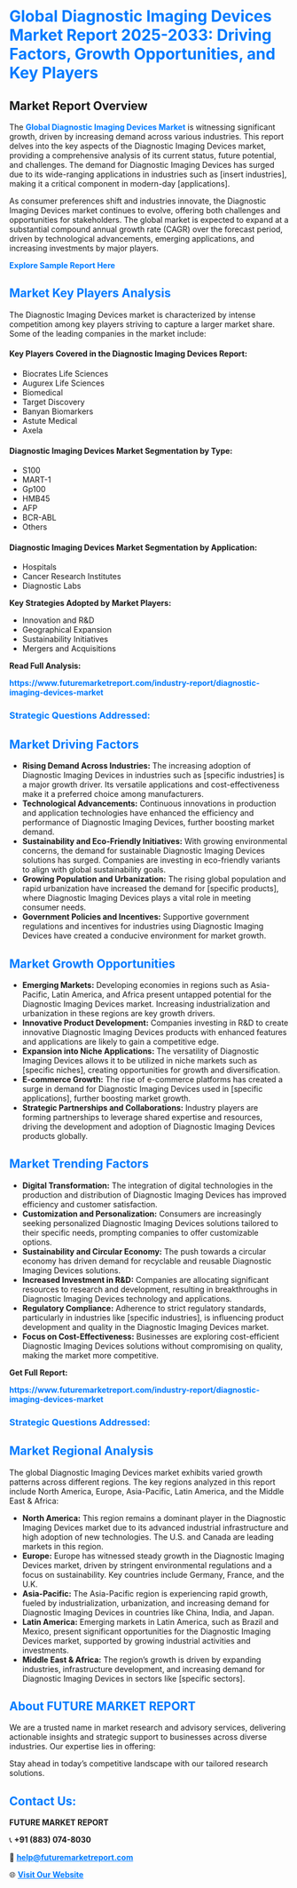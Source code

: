 <h1 style="color: #007BFF;">Global Diagnostic Imaging Devices Market Report 2025-2033: Driving Factors, Growth Opportunities, and Key Players</h1>

<section id="overview">
<h2>Market Report Overview</h2>
<p>The <a href="https://www.futuremarketreport.com/industry-report/diagnostic-imaging-devices-market" style="color: #007BFF; text-decoration: none;"><strong>Global Diagnostic Imaging Devices Market</strong></a> is witnessing significant growth, driven by increasing demand across various industries. This report delves into the key aspects of the Diagnostic Imaging Devices market, providing a comprehensive analysis of its current status, future potential, and challenges. The demand for Diagnostic Imaging Devices has surged due to its wide-ranging applications in industries such as [insert industries], making it a critical component in modern-day [applications].</p>
<p>As consumer preferences shift and industries innovate, the Diagnostic Imaging Devices market continues to evolve, offering both challenges and opportunities for stakeholders. The global market is expected to expand at a substantial compound annual growth rate (CAGR) over the forecast period, driven by technological advancements, emerging applications, and increasing investments by major players.</p>
</section>

<section id="overview">
<p><a href="https://www.futuremarketreport.com/request-sample/reportId=34413" style="color: #007BFF; text-decoration: none;"><strong>Explore Sample Report Here</strong></a></p>
</section>

<section id="key-players">
<h2 style="color: #007BFF;">Market Key Players Analysis</h2>
<p>The Diagnostic Imaging Devices market is characterized by intense competition among key players striving to capture a larger market share. Some of the leading companies in the market include:</p>
<h4>Key Players Covered in the Diagnostic Imaging Devices Report:</h4>
<ul><li>Biocrates Life Sciences</li><li>Augurex Life Sciences</li><li>Biomedical</li><li>Target Discovery</li><li>Banyan Biomarkers</li><li>Astute Medical</li><li>Axela</li></ul>
<h4>Diagnostic Imaging Devices Market Segmentation by Type:</h4>
<ul><li>S100</li><li>MART-1</li><li>Gp100</li><li>HMB45</li><li>AFP</li><li>BCR-ABL</li><li>Others</li></ul>

<h4>Diagnostic Imaging Devices Market Segmentation by Application:</h4>
<ul><li>Hospitals</li><li>Cancer Research Institutes</li><li>Diagnostic Labs</li></ul>
<p><strong>Key Strategies Adopted by Market Players:</strong></p>
<ul>
<li>Innovation and R&D</li>
<li>Geographical Expansion</li>
<li>Sustainability Initiatives</li>
<li>Mergers and Acquisitions</li>
</ul>
</section>

<section>
<p><strong>Read Full Analysis: </strong></p><a href="https://www.futuremarketreport.com/industry-report/diagnostic-imaging-devices-market" style="color: #007BFF; text-decoration: none;"><strong>https://www.futuremarketreport.com/industry-report/diagnostic-imaging-devices-market</strong></a>
<h3 style="color: #007BFF;">Strategic Questions Addressed:</h3>
</section>

<section id="driving-factors">
<h2 style="color: #007BFF;">Market Driving Factors</h2>
<ul>
<li><strong>Rising Demand Across Industries:</strong> The increasing adoption of Diagnostic Imaging Devices in industries such as [specific industries] is a major growth driver. Its versatile applications and cost-effectiveness make it a preferred choice among manufacturers.</li>
<li><strong>Technological Advancements:</strong> Continuous innovations in production and application technologies have enhanced the efficiency and performance of Diagnostic Imaging Devices, further boosting market demand.</li>
<li><strong>Sustainability and Eco-Friendly Initiatives:</strong> With growing environmental concerns, the demand for sustainable Diagnostic Imaging Devices solutions has surged. Companies are investing in eco-friendly variants to align with global sustainability goals.</li>
<li><strong>Growing Population and Urbanization:</strong> The rising global population and rapid urbanization have increased the demand for [specific products], where Diagnostic Imaging Devices plays a vital role in meeting consumer needs.</li>
<li><strong>Government Policies and Incentives:</strong> Supportive government regulations and incentives for industries using Diagnostic Imaging Devices have created a conducive environment for market growth.</li>
</ul>
</section>

<section id="growth-opportunities">
<h2 style="color: #007BFF;">Market Growth Opportunities</h2>
<ul>
<li><strong>Emerging Markets:</strong> Developing economies in regions such as Asia-Pacific, Latin America, and Africa present untapped potential for the Diagnostic Imaging Devices market. Increasing industrialization and urbanization in these regions are key growth drivers.</li>
<li><strong>Innovative Product Development:</strong> Companies investing in R&D to create innovative Diagnostic Imaging Devices products with enhanced features and applications are likely to gain a competitive edge.</li>
<li><strong>Expansion into Niche Applications:</strong> The versatility of Diagnostic Imaging Devices allows it to be utilized in niche markets such as [specific niches], creating opportunities for growth and diversification.</li>
<li><strong>E-commerce Growth:</strong> The rise of e-commerce platforms has created a surge in demand for Diagnostic Imaging Devices used in [specific applications], further boosting market growth.</li>
<li><strong>Strategic Partnerships and Collaborations:</strong> Industry players are forming partnerships to leverage shared expertise and resources, driving the development and adoption of Diagnostic Imaging Devices products globally.</li>
</ul>
</section>

<section id="trending-factors">
<h2 style="color: #007BFF;">Market Trending Factors</h2>
<ul>
<li><strong>Digital Transformation:</strong> The integration of digital technologies in the production and distribution of Diagnostic Imaging Devices has improved efficiency and customer satisfaction.</li>
<li><strong>Customization and Personalization:</strong> Consumers are increasingly seeking personalized Diagnostic Imaging Devices solutions tailored to their specific needs, prompting companies to offer customizable options.</li>
<li><strong>Sustainability and Circular Economy:</strong> The push towards a circular economy has driven demand for recyclable and reusable Diagnostic Imaging Devices solutions.</li>
<li><strong>Increased Investment in R&D:</strong> Companies are allocating significant resources to research and development, resulting in breakthroughs in Diagnostic Imaging Devices technology and applications.</li>
<li><strong>Regulatory Compliance:</strong> Adherence to strict regulatory standards, particularly in industries like [specific industries], is influencing product development and quality in the Diagnostic Imaging Devices market.</li>
<li><strong>Focus on Cost-Effectiveness:</strong> Businesses are exploring cost-efficient Diagnostic Imaging Devices solutions without compromising on quality, making the market more competitive.</li>
</ul>
</section>

<section>
<p><strong>Get Full Report: </strong></p><a href="https://www.futuremarketreport.com/industry-report/diagnostic-imaging-devices-market" style="color: #007BFF; text-decoration: none;"><strong>https://www.futuremarketreport.com/industry-report/diagnostic-imaging-devices-market</strong></a>
<h3 style="color: #007BFF;">Strategic Questions Addressed:</h3>
</section>


<section id="regional-analysis">
<h2 style="color: #007BFF;">Market Regional Analysis</h2>
<p>The global Diagnostic Imaging Devices market exhibits varied growth patterns across different regions. The key regions analyzed in this report include North America, Europe, Asia-Pacific, Latin America, and the Middle East & Africa:</p>
<ul>
<li><strong>North America:</strong> This region remains a dominant player in the Diagnostic Imaging Devices market due to its advanced industrial infrastructure and high adoption of new technologies. The U.S. and Canada are leading markets in this region.</li>
<li><strong>Europe:</strong> Europe has witnessed steady growth in the Diagnostic Imaging Devices market, driven by stringent environmental regulations and a focus on sustainability. Key countries include Germany, France, and the U.K.</li>
<li><strong>Asia-Pacific:</strong> The Asia-Pacific region is experiencing rapid growth, fueled by industrialization, urbanization, and increasing demand for Diagnostic Imaging Devices in countries like China, India, and Japan.</li>
<li><strong>Latin America:</strong> Emerging markets in Latin America, such as Brazil and Mexico, present significant opportunities for the Diagnostic Imaging Devices market, supported by growing industrial activities and investments.</li>
<li><strong>Middle East & Africa:</strong> The region’s growth is driven by expanding industries, infrastructure development, and increasing demand for Diagnostic Imaging Devices in sectors like [specific sectors].</li>
</ul>
</section>

<footer>
<h2 style="color: #007BFF;">About FUTURE MARKET REPORT</h2>
<p>We are a trusted name in market research and advisory services, delivering actionable insights and strategic support to businesses across diverse industries. Our expertise lies in offering:</p>

<p>Stay ahead in today’s competitive landscape with our tailored research solutions.</p>

<h2 style="color: #007BFF;">Contact Us:</h2>
<p><strong>FUTURE MARKET REPORT</strong></p>
<p>📞 <strong>+91 (883) 074-8030</strong></p>
<p>📧 <strong><a href="mailto:help@futuremarketreport.com" style="color: #007BFF;">help@futuremarketreport.com</a></strong></p>
<p>🌐 <strong><a href="https://www.futuremarketreport.com/" style="color: #007BFF;">Visit Our Website</a></strong></p>
</footer>